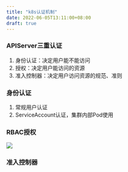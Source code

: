 ```yaml
---
title: "k8s认证机制"
date: 2022-06-05T13:11:00+08:00
draft: true
---
```


### APIServer三重认证

1. 身份认证：决定用户能不能访问
2. 授权：决定用户能访问的资源
3. 准入控制器：决定用户访问资源的规范、准则

### 身份认证

1. 常规用户认证
2. ServiceAccount认证，集群内部Pod使用

### RBAC授权

![](https://raw.githubusercontent.com/va-len-tine/image/master/k8s/k8s-1.png)

### 准入控制器